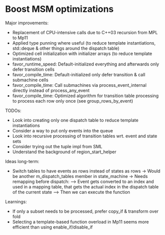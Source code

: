 # Boost MSM optimizations

Major improvements:

- Replacement of CPU-intensive calls due to C++03 recursion from MPL to Mp11
- Applied type punning where useful (to reduce template instantiations, std::deque & other things around the dispatch table)
- Optimized cell initialization with initializer arrays (to reduce template instantiations)
- favor_runtime_speed: Default-initialized everything and afterwards only defer transition cells
- favor_compile_time: Default-initialized only defer transition & call submachine cells
- favor_compile_time: Call submachines via process_event_internal directly instead of process_any_event
- favor_compile_time: Optimized algorithm for transition table processing to process each row only once (see group_rows_by_event)

TODOs:

- Look into creating only one dispatch table to reduce template instantiations
- Consider a way to put only events into the queue
- Look into recursive processing of transition tables wrt. event and state sets
- Consider trying out the tuple impl from SML
- Understand the background of region_start_helper


Ideas long-term:

- Switch tables to have events as rows instead of states as rows
-> Would be another m_dispatch_tables member in state_machine
-> Needs remapping before dispatch:
--> Event gets converted to an index and used in a mapping table, that gets the actual index in the dispatch table of the current state
--> Then we can execute the function



Learnings:

- If only a subset needs to be processed, prefer copy_if & transform over fold
- Selecting a template-based function overload in Mp11 seems more efficient than using enable_if/disable_if